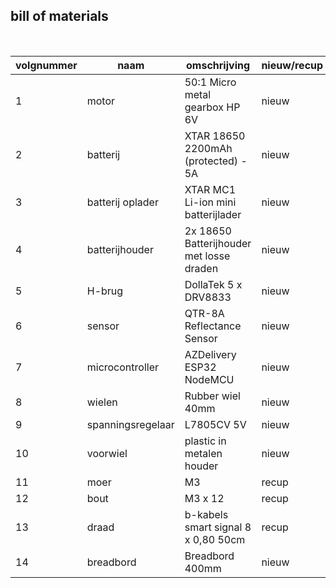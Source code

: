 ## bill of materials
<br />

|volgnummer|naam|omschrijving|nieuw/recup|kostprijs/stuk|aantal|subtotaal|
|----------|----|------------|-----------|---------|------|---------|
|         1|             motor|            50:1 Micro metal gearbox HP 6V|      nieuw|          2,04|     2|     4,08|
|         2|          batterij|       XTAR 18650 2200mAh (protected) - 5A|      nieuw|          4,45|     2|     8,90|
|         3|  batterij oplader|        XTAR MC1 Li-ion mini batterijlader|      nieuw|          6,95|     1|     6,95|
|         4|    batterijhouder|  2x 18650 Batterijhouder met losse draden|      nieuw|          0,32|     1|     0,32|
|         5|            H-brug|                      DollaTek 5 x DRV8833|      nieuw|          5,47|     1|     5,47|
|         6|            sensor|                 QTR-8A Reflectance Sensor|      nieuw|         10,39|     1|    10,39|
|         7|   microcontroller|                  AZDelivery ESP32 NodeMCU|      nieuw|          7,60|     1|     7,60|
|         8|            wielen|                          Rubber wiel 40mm|      nieuw|          3,15|     2|     6,30|
|         9| spanningsregelaar|      L7805CV 5V     |      nieuw|          1,00    |     1|      1,00   |
|        10|          voorwiel|        plastic in metalen houder    |      nieuw|           1,28   |   1 |      1,28   |
|        11|              moer|         M3  |      recup|             0|     8|        0|
|        12|              bout|         M3 x 12   |      recup|             0|     8|        0|
|        13|             draad|      b-kabels smart signal 8 x 0,80 50cm  |      recup|             0|    1  |        0|
|        14|         breadbord|                           Breadbord 400mm|      nieuw|          1,02|     1|     1,02|
